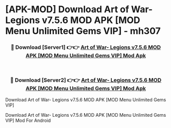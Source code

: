 # [APK-MOD] Download Art of War- Legions v7.5.6 MOD APK [MOD Menu Unlimited Gems VIP] - mh307


<div align="center">
<h3>🔴 Download [Server1] 👉👉 <a href="https://apk-comot.site?title=Art_of_War-_Legions_v7.5.6_MOD_APK_[MOD_Menu_Unlimited_Gems_VIP]">Art of War- Legions v7.5.6 MOD APK [MOD Menu Unlimited Gems VIP] Mod Apk</a></h3><br>
<h3>🔴 Download [Server2] 👉👉 <a href="https://apk-comot.site?title=Art_of_War-_Legions_v7.5.6_MOD_APK_[MOD_Menu_Unlimited_Gems_VIP]">Art of War- Legions v7.5.6 MOD APK [MOD Menu Unlimited Gems VIP] Mod Apk</a></h3>
</div>



Download Art of War- Legions v7.5.6 MOD APK [MOD Menu Unlimited Gems VIP] 

Download Art of War- Legions v7.5.6 MOD APK [MOD Menu Unlimited Gems VIP] Mod For Android